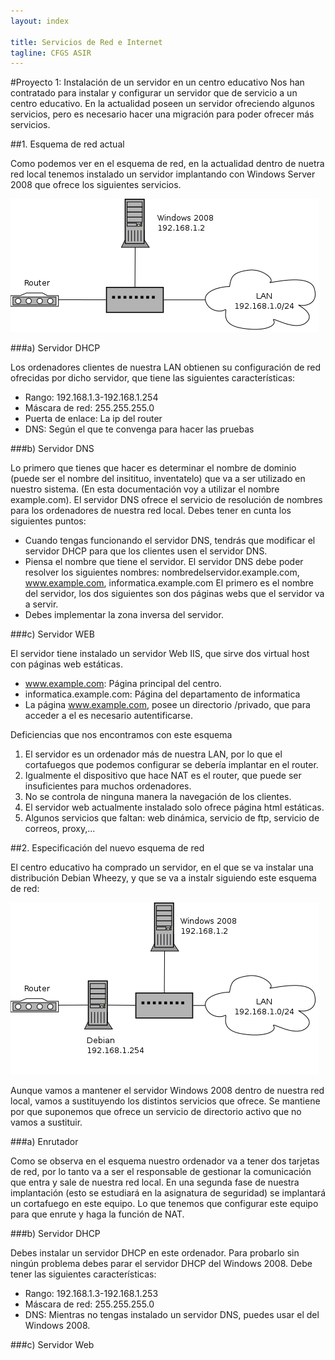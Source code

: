 ```yaml
---
layout: index

title: Servicios de Red e Internet
tagline: CFGS ASIR
---
```

#Proyecto 1: Instalación de un servidor en un centro educativo
Nos han contratado para instalar y configurar un servidor que de servicio a un centro educativo. En la actualidad poseen un servidor ofreciendo algunos servicios, pero es necesario hacer una migración para poder ofrecer más servicios.

##1. Esquema de red actual

Como podemos ver en el esquema de red, en la actualidad dentro de nuetra red local tenemos instalado un servidor implantando con Windows Server 2008 que ofrece los siguientes servicios.

![Esquema de red](img/Diagrama1.png)

###a) Servidor DHCP

Los ordenadores clientes de nuestra LAN obtienen su configuración de red ofrecidas por dicho servidor, que tiene las siguientes características:

* Rango: 192.168.1.3-192.168.1.254
* Máscara de red: 255.255.255.0 
* Puerta de enlace: La ip del router
* DNS: Según el que te convenga para hacer las pruebas 

###b) Servidor DNS

Lo primero que tienes que hacer es determinar el nombre de dominio (puede ser el nombre del insitituo, inventatelo) que va a ser utilizado en nuestro sistema. (En esta documentación voy a utilizar el nombre example.com). El servidor DNS ofrece el servicio de resolución de nombres para los ordenadores de nuestra red local. Debes tener en cunta los siguientes puntos:

* Cuando tengas funcionando el servidor DNS, tendrás que modificar el servidor DHCP para que los clientes usen el servidor DNS. 
* Piensa el nombre que tiene el servidor. El servidor DNS debe poder resolver los siguientes nombres: nombredelservidor.example.com, www.example.com, informatica.example.com El primero es el nombre del servidor, los dos siguientes son dos páginas webs que el servidor va a servir. 
* Debes implementar la zona inversa del servidor.

###c) Servidor WEB

El servidor tiene instalado un servidor Web IIS, que sirve dos virtual host con páginas web estáticas.

* www.example.com: Página principal del centro.
* informatica.example.com: Página del departamento de informatica
* La página www.example.com, posee un directorio /privado, que para acceder a el es necesario autentificarse.

Deficiencias que nos encontramos con este esquema

1. El servidor es un ordenador más de nuestra LAN, por lo que el cortafuegos que podemos configurar se debería implantar en el router.
2. Igualmente el dispositivo que hace NAT es el router, que puede ser insuficientes para muchos ordenadores. 
3. No se controla de ninguna manera la navegación de los clientes. 
4. El servidor web actualmente instalado solo ofrece página html estáticas. 
5. Algunos servicios que faltan: web dinámica, servicio de ftp, servicio de correos, proxy,...

##2. Especificación del nuevo esquema de red

El centro educativo ha comprado un servidor, en el que se va instalar una distribución Debian Wheezy, y que se va a instalr siguiendo este esquema de red:

![Esquema de red](img/Diagrama2.png)

Aunque vamos a mantener el servidor Windows 2008 dentro de nuestra red local, vamos a sustituyendo los distintos servicios que ofrece. Se mantiene por que suponemos que ofrece un servicio de directorio activo que no vamos a sustituir.

###a) Enrutador

Como se observa en el esquema nuestro ordenador va a tener dos tarjetas de red, por lo tanto va a ser el responsable de gestionar la comunicación que entra y sale de nuestra red local. En una segunda fase de nuestra implantación (esto se estudiará en la asignatura de seguridad) se implantará un cortafuego en este equipo. Lo que tenemos que configurar este equipo para que enrute y haga la función de NAT.

###b) Servidor DHCP

Debes instalar un servidor DHCP en este ordenador. Para probarlo sin ningún problema debes parar el servidor DHCP del Windows 2008. Debe tener las siguientes características:

* Rango: 192.168.1.3-192.168.1.253
* Máscara de red: 255.255.255.0 
* DNS: Mientras no tengas instalado un servidor DNS, puedes usar el del Windows 2008.

###c) Servidor Web
